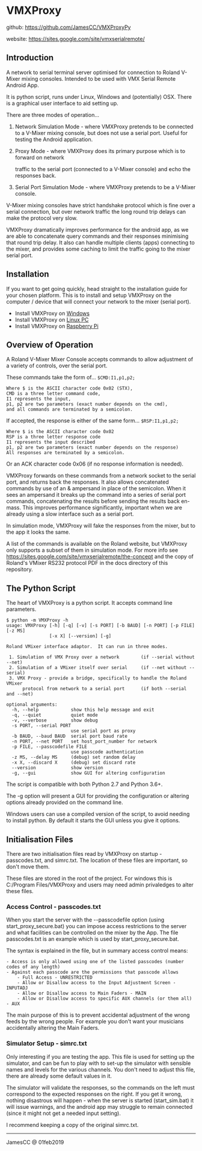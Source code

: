 # VMXProxy

github: <https://github.com/JamesCC/VMXProxyPy>

website: <https://sites.google.com/site/vmxserialremote/>


## Introduction

A network to serial terminal server optimised for connection to Roland V-Mixer mixing consoles.
Intended to be used with VMX Serial Remote Android App.

It is python script, runs under Linux, Windows and (potentially) OSX.  There is a graphical
user interface to aid setting up.

There are three modes of operation...

  1. Network Simulation Mode - where VMXProxy pretends to be connected to a V-Mixer mixing
     console, but does not use a serial port.  Useful for testing the Android application.

  2. Proxy Mode - where VMXProxy does its primary purpose which is to forward on network

     traffic to the serial port (connected to a V-Mixer console) and echo the responses back.

  3. Serial Port Simulation Mode - where VMXProxy pretends to be a V-Mixer console.

V-Mixer mixing consoles have strict handshake protocol which is fine over a serial connection,
but over network traffic the long round trip delays can make the protocol very slow.

VMXProxy dramatically improves performance for the android app, as we are able to concatenate
query commands and their responses minimising that round trip delay.  It also can handle
multiple clients (apps) connecting to the mixer, and provides some caching to limit the
traffic going to the mixer serial port.


## Installation

If you want to get going quickly, head straight to the installation guide for your chosen
platform.  This is to install and setup VMXProxy on the computer / device that will connect
your network to the mixer (serial port).

- Install VMXProxy on [Windows](docs/install_windows.md)
- Install VMXProxy on [Linux PC](docs/install_linux.md)
- Install VMXProxy on [Raspberry Pi](docs/install_raspberry_pi.md)


## Overview of Operation

A Roland V-Mixer Mixer Console accepts commands to allow adjustment of a variety of controls,
over the serial port.

These commands take the form of... `$CMD:I1,p1,p2;`

    Where $ is the ASCII character code 0x02 (STX),
    CMD is a three letter command code,
    I1 represents the input,
    p1, p2 are two parameters (exact number depends on the cmd),
    and all commands are terminated by a semicolon.

If accepted, the response is either of the same form... `$RSP:I1,p1,p2;`

    Where $ is the ASCII character code 0x02
    RSP is a three letter response code
    I1 represents the input described
    p1, p2 are two parameters (exact number depends on the response)
    All responses are terminated by a semicolon.

Or an ACK character code 0x06 (if no response information is needed).


VMXProxy forwards on these commands from a network socket to the serial port, and returns back the
responses.  It also allows concatenated commands by use of an & ampersand in place of the semicolon.
When it sees an ampersand it breaks up the command into a series of serial port commands,
concatenating the results before sending the results back en-mass.  This improves performance
significantly, important when we are already using a slow interface such as a serial port.

In simulation mode, VMXProxy will fake the responses from the mixer, but to the app it looks the
same.

A list of the commands is available on the Roland website, but VMXProxy only supports a subset of
them in simulation mode.  For more info see https://sites.google.com/site/vmxserialremote/the-concept
and the copy of Roland's VMixer RS232 protocol PDF in the docs directory of this repository.


## The Python Script

The heart of VMXProxy is a python script.  It accepts command line parameters.


    $ python -m VMXProxy -h
    usage: VMXProxy [-h] [-q] [-v] [-s PORT] [-b BAUD] [-n PORT] [-p FILE] [-z MS]
                    [-x X] [--version] [-g]

    Roland VMixer interface adaptor.  It can run in three modes.

     1. Simulation of VMX Proxy over a network        (if --serial without --net)
     2. Simulation of a VMixer itself over serial     (if --net without --serial)
     3. VMX Proxy - provide a bridge, specifically to handle the Roland VMixer
          protocol from network to a serial port      (if both --serial and --net)

    optional arguments:
      -h, --help            show this help message and exit
      -q, --quiet           quiet mode
      -v, --verbose         show debug
      -s PORT, --serial PORT
                            use serial port as proxy
      -b BAUD, --baud BAUD  serial port baud rate
      -n PORT, --net PORT   set host_port_number for network
      -p FILE, --passcodefile FILE
                            use passcode authentication
      -z MS, --delay MS     (debug) set random delay
      -x X, --discard X     (debug) set discard rate
      --version             show version
      -g, --gui             show GUI for altering configuration

The script is compatible with both Python 2.7 and Python 3.6+.

The -g option will present a GUI for providing the configuration or altering options already
provided on the command line.

Windows users can use a compiled version of the script, to avoid needing to install python.  By
default it starts the GUI unless you give it options.


## Initialisation Files

There are two initialisation files read by VMXProxy on startup - passcodes.txt, and simrc.txt.
The location of these files are important, so don't move them.

These files are stored in the root of the project.  For windows this is C:/Program Files/VMXProxy
and users may need admin privaledges to alter these files.


### Access Control - passcodes.txt

When you start the server with the --passcodefile option (using start_proxy_secure.bat) you can
impose access restrictions to the server and what facilities can be controlled on the mixer by
the App. The file passcodes.txt is an example which is used by start_proxy_secure.bat.

The syntax is explained in the file, but in summary access control means:

    - Access is only allowed using one of the listed passcodes (number codes of any length)
    - Against each passcode are the permissions that passcode allows
        - Full Access - UNRESTRICTED
        - Allow or Disallow access to the Input Adjustment Screen - INPUTADJ
        - Allow or Disallow access to Main Faders - MAIN
        - Allow or Disallow access to specific AUX channels (or them all) - AUX

The main purpose of this is to prevent accidental adjustment of the wrong feeds by the wrong
people. For example you don't want your musicians accidentally altering the Main Faders.


### Simulator Setup - simrc.txt

Only interesting if you are testing the app.  This file is used for setting up the simulator, and
can be fun to play with to set-up the simulator with sensible names and levels for the various
channels.  You don't need to adjust this file, there are already some default values in it.

The simulator will validate the responses, so the commands on the left must correspond to the
expected responses on the right.  If you get it wrong, nothing disastrous will happen - when the
server is started (start_sim.bat) it will issue warnings, and the android app may struggle to
remain connected (since it might not get a needed input setting).

I recommend keeping a copy of the original simrc.txt.


---
JamesCC @ 01feb2019
